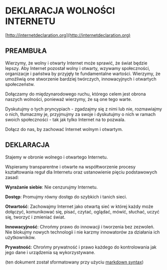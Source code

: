 # DEKLARACJA WOLNOŚCI INTERNETU

[http://internetdeclaration.org](http://internetdeclaration.org)

## PREAMBUŁA

Wierzymy, że wolny i otwarty Internet może sprawić, że świat będzie lepszy. Aby 
Internet pozostał wolny i otwarty, wzywamy społeczności, organizacje i państwa 
by przyjęły te fundamentalne wartości. Wierzymy, że umożliwią one stworzenie 
bardziej twórczych, innowacyjnych i otwartych społeczeństw.

Dołączamy do międzynarodowego ruchu, którego celem jest obrona naszych 
wolności, ponieważ wierzymy, że są one tego warte.

Dyskutujmy o tych pryncypiach - zgadzajmy się z nimi lub nie, rozmawiajmy 
o nich, tłumaczmy je, przyjmujmy za swoje i dyskutujmy o nich w ramach swoich 
społeczności - tak jak tylko Internet na to pozwala.

Dołącz do nas, by zachować Internet wolnym i otwartym.

## DEKLARACJA

Stajemy w obronie wolnego i otwartego Internetu.

Wspieramy transparentne i otwarte na współtworzenie procesy kształtowania reguł 
dla Internetu oraz ustanowienie pięciu podstawowych zasad:

**Wyrażanie siebie**: Nie cenzurujmy Internetu.

**Dostęp**: Promujmy równy dostęp do szybkich i tanich sieci.

**Otwartość**: Zachowajmy Internet jako otwartą sieć w której każdy może 
dołączyć, komunikować się, pisać, czytać, oglądać, mówić, słuchać, uczyć się, 
tworzyć i zmieniać świat.

**Innowacyjność**: Chrońmy prawo do innowacji i tworzenia bez zezwoleń. Nie 
blokujmy nowych technologii i nie karzmy innowatorów za działania ich 
użytkowników.

**Prywatność**: Chrońmy prywatność i prawo każdego do kontrolowania jak jego 
dane i urządzenia są wykorzystywane.

(ten dokument został sformatowany przy użyciu [markdown syntax](http://daringfireball.net/projects/markdown/syntax))
